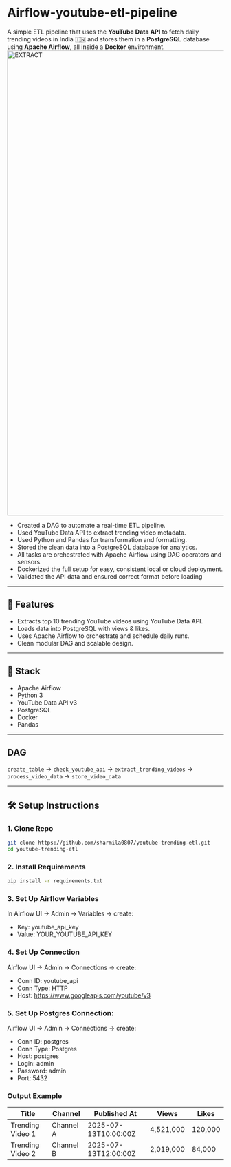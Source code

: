 # Airflow-youtube-etl-pipeline
A simple ETL pipeline that uses the **YouTube Data API** to fetch daily trending videos in India 🇮🇳 and stores them in a **PostgreSQL** database using **Apache Airflow**, all inside a **Docker** environment.
<img width="1920" height="1080" alt="EXTRACT" src="https://github.com/user-attachments/assets/cf623ca4-adec-4446-b49c-c2c03e670346" />

*  Created a DAG to automate a real-time ETL pipeline.
*  Used YouTube Data API to extract trending video metadata.
*  Used Python and Pandas for transformation and formatting.
*  Stored the clean data into a PostgreSQL database for analytics.
*  All tasks are orchestrated with Apache Airflow using DAG operators and sensors.
*  Dockerized the full setup for easy, consistent local or cloud deployment.
*  Validated the API data and ensured correct format before loading
---

## 🚀 Features

- Extracts top 10 trending YouTube videos using YouTube Data API.
- Loads data into PostgreSQL with views & likes.
- Uses Apache Airflow to orchestrate and schedule daily runs.
- Clean modular DAG and scalable design.

---

## 🔧 Stack

- Apache Airflow
- Python 3
- YouTube Data API v3
- PostgreSQL
- Docker
- Pandas

---
## DAG 
`create_table` → `check_youtube_api` → `extract_trending_videos` → `process_video_data` → `store_video_data`

---

## 🛠 Setup Instructions

### 1. Clone Repo
```bash
git clone https://github.com/sharmila0807/youtube-trending-etl.git
cd youtube-trending-etl
```
### 2. Install Requirements
```bash
pip install -r requirements.txt
```
### 3. Set Up Airflow Variables
In Airflow UI → Admin → Variables → create:
* Key: youtube_api_key 
* Value:	YOUR_YOUTUBE_API_KEY

### 4. Set Up Connection
Airflow UI → Admin → Connections → create:

* Conn ID: youtube_api
* Conn Type: HTTP
* Host: https://www.googleapis.com/youtube/v3

### 5. Set Up Postgres Connection:
Airflow UI → Admin → Connections → create:
* Conn ID:	postgres
* Conn Type:	Postgres
* Host: postgres
* Login: admin
* Password: admin
* Port:	5432

### Output Example
| Title             | Channel    | Published At           | Views     | Likes    |
|-------------------|------------|-------------------------|-----------|----------|
| Trending Video 1  | Channel A  | 2025-07-13T10:00:00Z    | 4,521,000 | 120,000  |
| Trending Video 2  | Channel B  | 2025-07-13T12:00:00Z    | 2,019,000 | 84,000   |

